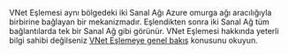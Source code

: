 VNet Eşlemesi aynı bölgedeki iki Sanal Ağı Azure omurga ağı aracılığıyla birbirine bağlayan bir mekanizmadır. Eşlendikten sonra iki Sanal Ağ tüm bağlantılarda tek bir Sanal Ağ gibi görünür. VNet Eşlemesi hakkında yeterli bilgi sahibi değilseniz [VNet Eşlemeye genel bakış](../articles/virtual-network/virtual-network-peering-overview.md) konusunu okuyun.

<!--HONumber=Sep16_HO4-->


